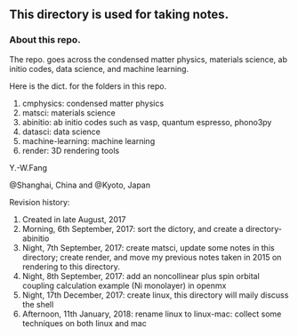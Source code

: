 ## This directory is used for taking notes.

### About this repo.

The repo. goes across the condensed matter physics, materials science, ab initio codes, data science, and machine learning.

Here is the dict. for the folders in this repo. 

1. cmphysics: condensed matter physics
2. matsci: materials science
3. abinitio: ab initio codes such as vasp, quantum espresso, phono3py
4. datasci: data science
5. machine-learning: machine learning
6. render: 3D rendering tools


Y.-W.Fang 

@Shanghai, China and @Kyoto, Japan


Revision history:
1. Created in late August, 2017
2. Morning, 6th September, 2017: sort the dictory, and create a directory-abinitio
3. Night, 7th September, 2017: create matsci, update some notes in this directory; create render, and move my previous notes taken in 2015 on rendering to this directory.
4. Night, 8th September, 2017: add an noncollinear plus spin orbital coupling calculation example (Ni monolayer) in openmx
5. Night, 17th December, 2017: create linux, this directory will maily discuss the shell
6. Afternoon, 11th January, 2018: rename linux to linux-mac: collect some techniques on both linux and mac

